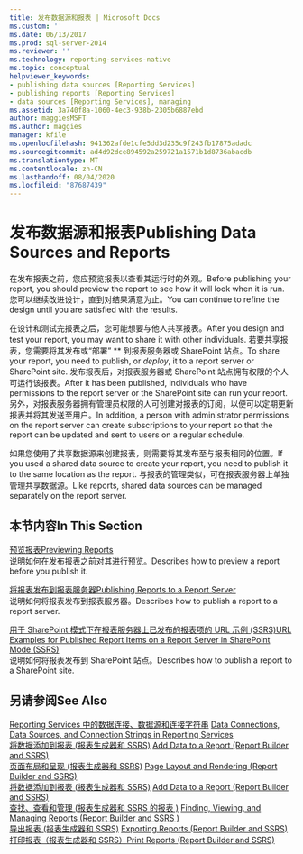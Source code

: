 ```yaml
---
title: 发布数据源和报表 | Microsoft Docs
ms.custom: ''
ms.date: 06/13/2017
ms.prod: sql-server-2014
ms.reviewer: ''
ms.technology: reporting-services-native
ms.topic: conceptual
helpviewer_keywords:
- publishing data sources [Reporting Services]
- publishing reports [Reporting Services]
- data sources [Reporting Services], managing
ms.assetid: 3a740f8a-1060-4ec3-938b-2305b6887ebd
author: maggiesMSFT
ms.author: maggies
manager: kfile
ms.openlocfilehash: 941362afde1cfe5dd3d235c9f243fb17875adadc
ms.sourcegitcommit: ad4d92dce894592a259721a1571b1d8736abacdb
ms.translationtype: MT
ms.contentlocale: zh-CN
ms.lasthandoff: 08/04/2020
ms.locfileid: "87687439"
---
```

# <a name="publishing-data-sources-and-reports"></a><span data-ttu-id="8731a-102">发布数据源和报表</span><span class="sxs-lookup"><span data-stu-id="8731a-102">Publishing Data Sources and Reports</span></span>
  <span data-ttu-id="8731a-103">在发布报表之前，您应预览报表以查看其运行时的外观。</span><span class="sxs-lookup"><span data-stu-id="8731a-103">Before publishing your report, you should preview the report to see how it will look when it is run.</span></span> <span data-ttu-id="8731a-104">您可以继续改进设计，直到对结果满意为止。</span><span class="sxs-lookup"><span data-stu-id="8731a-104">You can continue to refine the design until you are satisfied with the results.</span></span>  
  
 <span data-ttu-id="8731a-105">在设计和测试完报表之后，您可能想要与他人共享报表。</span><span class="sxs-lookup"><span data-stu-id="8731a-105">After you design and test your report, you may want to share it with other individuals.</span></span> <span data-ttu-id="8731a-106">若要共享报表，您需要将其发布或“部署” \*\* 到报表服务器或 SharePoint 站点。</span><span class="sxs-lookup"><span data-stu-id="8731a-106">To share your report, you need to publish, or *deploy*, it to a report server or SharePoint site.</span></span> <span data-ttu-id="8731a-107">发布报表后，对报表服务器或 SharePoint 站点拥有权限的个人可运行该报表。</span><span class="sxs-lookup"><span data-stu-id="8731a-107">After it has been published, individuals who have permissions to the report server or the SharePoint site can run your report.</span></span> <span data-ttu-id="8731a-108">另外，对报表服务器拥有管理员权限的人可创建对报表的订阅，以便可以定期更新报表并将其发送至用户。</span><span class="sxs-lookup"><span data-stu-id="8731a-108">In addition, a person with administrator permissions on the report server can create subscriptions to your report so that the report can be updated and sent to users on a regular schedule.</span></span>  
  
 <span data-ttu-id="8731a-109">如果您使用了共享数据源来创建报表，则需要将其发布至与报表相同的位置。</span><span class="sxs-lookup"><span data-stu-id="8731a-109">If you used a shared data source to create your report, you need to publish it to the same location as the report.</span></span> <span data-ttu-id="8731a-110">与报表的管理类似，可在报表服务器上单独管理共享数据源。</span><span class="sxs-lookup"><span data-stu-id="8731a-110">Like reports, shared data sources can be managed separately on the report server.</span></span>  
  
## <a name="in-this-section"></a><span data-ttu-id="8731a-111">本节内容</span><span class="sxs-lookup"><span data-stu-id="8731a-111">In This Section</span></span>  
 [<span data-ttu-id="8731a-112">预览报表</span><span class="sxs-lookup"><span data-stu-id="8731a-112">Previewing Reports</span></span>](previewing-reports.md)  
 <span data-ttu-id="8731a-113">说明如何在发布报表之前对其进行预览。</span><span class="sxs-lookup"><span data-stu-id="8731a-113">Describes how to preview a report before you publish it.</span></span>  
  
 [<span data-ttu-id="8731a-114">将报表发布到报表服务器</span><span class="sxs-lookup"><span data-stu-id="8731a-114">Publishing Reports to a Report Server</span></span>](publishing-reports-to-a-report-server.md)  
 <span data-ttu-id="8731a-115">说明如何将报表发布到报表服务器。</span><span class="sxs-lookup"><span data-stu-id="8731a-115">Describes how to publish a report to a report server.</span></span>  
  
 [<span data-ttu-id="8731a-116">用于 SharePoint 模式下在报表服务器上已发布的报表项的 URL 示例 (SSRS)</span><span class="sxs-lookup"><span data-stu-id="8731a-116">URL Examples for Published Report Items on a Report Server in SharePoint Mode &#40;SSRS&#41;</span></span>](../tools/url-examples-for-items-on-a-report-server-sharepoint-mode.md)  
 <span data-ttu-id="8731a-117">说明如何将报表发布到 SharePoint 站点。</span><span class="sxs-lookup"><span data-stu-id="8731a-117">Describes how to publish a report to a SharePoint site.</span></span>  
  
## <a name="see-also"></a><span data-ttu-id="8731a-118">另请参阅</span><span class="sxs-lookup"><span data-stu-id="8731a-118">See Also</span></span>  
 <span data-ttu-id="8731a-119">[Reporting Services 中的数据连接、数据源和连接字符串](../data-connections-data-sources-and-connection-strings-in-reporting-services.md) </span><span class="sxs-lookup"><span data-stu-id="8731a-119">[Data Connections, Data Sources, and Connection Strings in Reporting Services](../data-connections-data-sources-and-connection-strings-in-reporting-services.md) </span></span>  
 <span data-ttu-id="8731a-120">[将数据添加到报表 &#40;报表生成器和 SSRS&#41;](../report-data/report-datasets-ssrs.md) </span><span class="sxs-lookup"><span data-stu-id="8731a-120">[Add Data to a Report &#40;Report Builder and SSRS&#41;](../report-data/report-datasets-ssrs.md) </span></span>  
 <span data-ttu-id="8731a-121">[页面布局和呈现 &#40;报表生成器和 SSRS&#41;](../report-design/page-layout-and-rendering-report-builder-and-ssrs.md) </span><span class="sxs-lookup"><span data-stu-id="8731a-121">[Page Layout and Rendering &#40;Report Builder and SSRS&#41;](../report-design/page-layout-and-rendering-report-builder-and-ssrs.md) </span></span>  
 <span data-ttu-id="8731a-122">[将数据添加到报表 &#40;报表生成器和 SSRS&#41;](../report-data/report-datasets-ssrs.md) </span><span class="sxs-lookup"><span data-stu-id="8731a-122">[Add Data to a Report &#40;Report Builder and SSRS&#41;](../report-data/report-datasets-ssrs.md) </span></span>  
 <span data-ttu-id="8731a-123">[查找、查看和管理 &#40;报表生成器和 SSRS 的报表 &#41;](../report-builder/finding-viewing-and-managing-reports-report-builder-and-ssrs.md) </span><span class="sxs-lookup"><span data-stu-id="8731a-123">[Finding, Viewing, and Managing Reports &#40;Report Builder and SSRS &#41;](../report-builder/finding-viewing-and-managing-reports-report-builder-and-ssrs.md) </span></span>  
 <span data-ttu-id="8731a-124">[导出报表 &#40;报表生成器和 SSRS&#41;](../report-builder/export-reports-report-builder-and-ssrs.md) </span><span class="sxs-lookup"><span data-stu-id="8731a-124">[Exporting Reports &#40;Report Builder and SSRS&#41;](../report-builder/export-reports-report-builder-and-ssrs.md) </span></span>  
 [<span data-ttu-id="8731a-125">打印报表（报表生成器和 SSRS）</span><span class="sxs-lookup"><span data-stu-id="8731a-125">Print Reports &#40;Report Builder and SSRS&#41;</span></span>](../report-builder/print-reports-report-builder-and-ssrs.md)  
  
  
